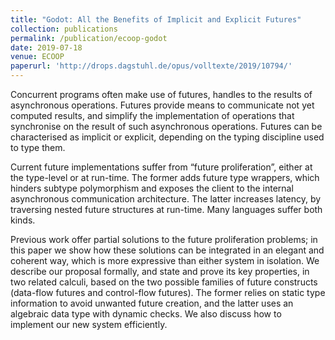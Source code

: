 ```yaml
---
title: "Godot: All the Benefits of Implicit and Explicit Futures"
collection: publications
permalink: /publication/ecoop-godot
date: 2019-07-18
venue: ECOOP
paperurl: 'http://drops.dagstuhl.de/opus/volltexte/2019/10794/'
---
```



Concurrent programs often make use of futures, handles to the results of
asynchronous operations. Futures provide means to communicate not yet computed
results, and simplify the implementation of operations that synchronise on the
result of such asynchronous operations. Futures can be characterised as implicit
or explicit, depending on the typing discipline used to type them.

Current future implementations suffer from “future proliferation”, either at the
type-level or at run-time. The former adds future type wrappers, which hinders
subtype polymorphism and exposes the client to the internal asynchronous
communication architecture. The latter increases latency, by traversing nested
future structures at run-time. Many languages suffer both kinds.

Previous work offer partial solutions to the future proliferation problems; in
this paper we show how these solutions can be integrated in an elegant and
coherent way, which is more expressive than either system in isolation. We
describe our proposal formally, and state and prove its key properties, in two
related calculi, based on the two possible families of future constructs
(data-flow futures and control-flow futures). The former relies on static type
information to avoid unwanted future creation, and the latter uses an algebraic
data type with dynamic checks. We also discuss how to implement our new system
efficiently.
